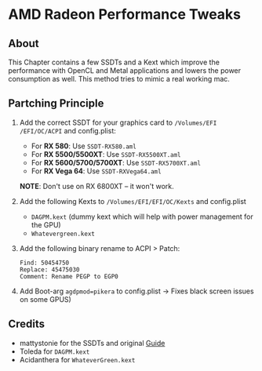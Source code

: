 # AMD Radeon Performance Tweaks
## About
This Chapter contains a few SSDTs and a Kext which improve the performance with OpenCL and Metal applications and lowers the power consumption as well. This method tries to mimic a real working mac.

## Partching Principle

1. Add the correct SSDT for your graphics card to `/Volumes/EFI /EFI/OC/ACPI` and config.plist:

	- For **RX 580**: Use `SSDT-RX580.aml`
	- For **RX 5500/5500XT**: Use `SSDT-RX5500XT.aml` 
	- For **RX 5600/5700/5700XT**: Use `SSDT-RX5700XT.aml`
	- For **RX Vega 64**: Use `SSDT-RXVega64.aml`
	
	**NOTE**: Don't use on RX 6800XT – it won't work.

2. Add the following Kexts to `/Volumes/EFI/EFI/OC/Kexts` and config.plist

	- `DAGPM.kext` (dummy kext which will help with power management for the GPU)
	- `Whatevergreen.kext`

3. Add the following binary rename to ACPI > Patch:
	
	```
	Find: 50454750
	Replace: 45475030
	Comment: Rename PEGP to EGP0
	```
3. Add Boot-arg `agdpmod=pikera` to config.plist &rarr; Fixes black screen issues on some GPUS)

## Credits
- mattystonie for the SSDTs and original [Guide](https://www.tonymacx86.com/threads/amd-radeon-performance-enhanced-ssdt.296555/)
- Toleda for `DAGPM.kext`
- Acidanthera for `WhateverGreen.kext` 
 